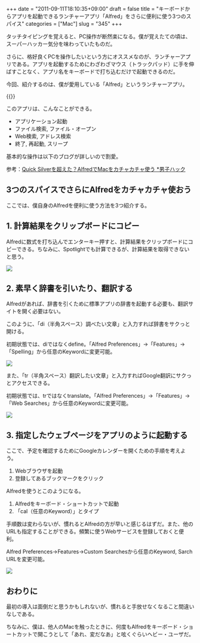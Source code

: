 +++
date = "2011-09-11T18:10:35+09:00"
draft = false
title = "キーボードからアプリを起動できるランチャーアプリ「Alfred」をさらに便利に使う3つのスパイス"
categories = ["Mac"]
slug = "345"
+++

タッチタイピングを覚えると、PC操作が断然楽になる。僕が覚えたての頃は、スーパーハッカー気分を味わっていたものだ。  

さらに、格好良くPCを操作したいという方にオススメなのが、ランチャーアプリである。アプリを起動するためにわざわざマウス（トラックパッド）に手を伸ばすことなく、アプリ名をキーボードで打ち込むだけで起動できるのだ。

今回、紹介するのは、僕が愛用している「Alfred」というランチャーアプリ。

{{<app id="405843582" title="Alfred 0.9.10（無料）" src="http://a3.mzstatic.com/us/r1000/095/Purple/87/34/69/mzi.wwrcmsqp.100x100-75.png">}}

このアプリは、こんなことができる。

* アプリケーション起動
* ファイル検索, ファイル・オープン
* Web検索, アドレス検索
* 終了, 再起動, スリープ

基本的な操作は以下のブログが詳しいので割愛。

参考：[Quick Silverを超えた？AlfredでMacをカチャカチャ使う *男子ハック](http://www.danshihack.com/2011/06/09/saku/alfred.html)

## 3つのスパイスでさらにAlfredをカチャカチャ使おう

ここでは、僕自身のAlfredを便利に使う方法を3つ紹介する。

## 1. 計算結果をクリップボードにコピー

Alfredに数式を打ち込んでエンターキー押すと、計算結果をクリップボードにコピーできる。ちなみに、Spotlightでも計算できるが、計算結果を取得できないと思う。 

![](/images/2011/09/0345_1.jpg)

## 2. 素早く辞書を引いたり、翻訳する

Alfredがあれば、辞書を引くために標準アプリの辞書を起動する必要も、翻訳サイトを開く必要はない。

このように、「di（半角スペース）調べたい文章」と入力すれば辞書をサクっと開ける。

初期状態では、diではなくdefine。「Alfred Preferences」→「Features」→「Spelling」から任意のKeywordに変更可能。

![](/images/2011/09/0345_2.jpg)

また、「tr（半角スペース）翻訳したい文章」と入力すればGoogle翻訳にサクっとアクセスできる。

初期状態では、trではなくtranslate。「Alfred Preferences」→「Features」→「Web Searches」から任意のKeywordに変更可能。

![](/images/2011/09/0345_3.jpg)

## 3. 指定したウェブページをアプリのように起動する

ここで、予定を確認するためにGoogleカレンダーを開くための手順を考えよう。

1. Webブラウザを起動
1. 登録してあるブックマークをクリック

Alfredを使うとこのようになる。

1. Alfredをキーボード・ショートカットで起動
1. 「cal（任意のKeyword）」とタイプ

手順数は変わらないが、慣れるとAlfredの方が早いと感じるはずだ。また、他のURLも指定することができる。頻繁に使うWebサービスを登録しておくと便利。

Alfred Preferences→Features→Custom Searchesから任意のKeyword, Sarch URLを変更可能。

![](/images/2011/09/0345_4.jpg)

## おわりに

最初の導入は面倒だと思うかもしれないが、慣れると手放せなくなること間違いなしである。

ちなみに、僕は、他人のMacを触ったときに、何度もAlfredをキーボード・ショートカットで開こうとして「あれ、変だなあ」と呟くぐらいヘビー・ユーザだ。
